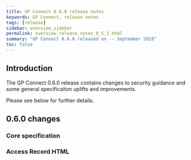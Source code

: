 ```yaml
---
title: GP Connect 0.6.0 release notes
keywords: GP Connect, release notes
tags: [release]
sidebar: overview_sidebar
permalink: overview_release_notes_0_5_1.html
summary: "GP Connect 0.6.0 released on -- September 2018"
toc: false
---
```


## Introduction ##

The GP Connect 0.6.0 release contains changes to security guidance and some general specificaiton uplifts and improvements.

Please see below for further details.

## 0.6.0 changes ##

### Core specification

### Access Record HTML

